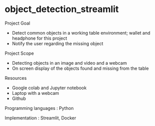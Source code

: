 # object_detection_streamlit

Project Goal 

- Detect common objects in a working table environment; wallet and headphone for this project
- Notify the user regarding the missing object

Project Scope 

- Detecting objects in an image and video and a webcam
- On screen display of the objects found and missing from the table

Resources

- Google colab and Jupyter notebook
- Laptop with a webcam
- Github


Programming languages : Python

Implementation :  Streamlit, Docker
